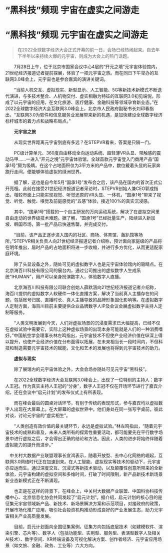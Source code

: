 # “黑科技”频现 宇宙在虚实之间游走


# “黑科技”频现 元宇宙在虚实之间游走

>    在2022全球数字经济大会正式开幕的前一日，会场已经热闹起来。自去年下半年以来持续火爆的元宇宙，则成为大会上的热门话题。

　　7月28日上午，位于北京市国家会议中心4层的“开元之境”元宇宙体验馆内，21世纪经济报道记者提前探展，体验了一把元宇宙之旅。而在同日下午举办的互联网3.0峰会上，元宇宙也是参会嘉宾的演讲关键词。

　　“当前人机交互、虚拟现实、新型显示、人工智能、5G等新技术新模式不断迭代演进，与多技术整合、人机物交付、虚实相融为特征的互联网3.0初见端倪，形成了以元宇宙的应用，在文化旅游、医疗健康、金融科技等领域孕育新业态。”在2022全球数字经济大会互联网3.0峰会上，北京市人民政府副秘书长刘印春指出，“互联网3.0为软件和信息服务业发展带来新的机遇，是加快建设全球数字经济标杆城市的着力点和战略布局点。”

　　**元宇宙之旅**

　　从现实世界距离元宇宙到底有多远？在STEPVR看来，答案是只隔一门。

　　PC级计算单元、360度自由移动全向运动系统、超轻薄VR头显、带触感的震动马甲……一进入“开元之境”元宇宙体验馆，全球首款元宇宙登入门商用产品“国承1号”颇为吸睛。在这个占地面积仅为3平方米的产品中，数位戴着头显的玩家奔跑行走间，便能够体验虚拟的绿洲世界。

　　据了解，这也是自今年5月“国承1号”发布会之后，该产品在国内的首次正式公开亮相。此前在接受21世纪经济报道记者采访时，STEPVR创始人兼CEO郭成指出，相较市面上只能实现视觉、听觉还原的VR头显、一体机，“国承1号”带来了视觉、听觉、触觉、嗅觉及前庭感觉的“五感”体验，接近100%的真实沉浸感。

　　其中，“国承1号”搭载的一个自主研发的万向运动系统，解决了在虚拟空间里自由走动的世界级技术难题。据了解，“国承1号”已经批量生产，陆续进入新加坡、韩国市场，第一批产品已快速售罄，并完成交付。

　　“目前，该产品正逐步进入国内的社区、商场、体育馆、轰趴馆等场所。”STEPVR相关负责人向21世纪经济报道记者介绍称，预计面向家庭级的产品将在明年推出，届时产品的占地面积将进一步收缩，并进行多方优化，从而更适配家庭环境。

　　除了头显设备之外，随处可见的虚拟数字人也是元宇宙体验馆内的吸睛点。在北京海百川科技有限公司的展台内，通过公司推出的虚拟数字人生成系统“IHUMAN”，用户可以亲身扮演数字人，体验数字人直播。

　　北京海百川科技有限公司联合创始人薛默涵向21世纪经济报道记者介绍称，海百川提供的虚拟数字人软硬件一体化直播方案，解决了当前真人主播存在的问题，包括账号归属、直播时长、真人主播导致的品牌形象固化影响等。在虚拟数字人定制方面，海百川目前主要提供企业品牌数字人IP及会议会展虚拟数字主持人定制等服务。

　　“人类文明发展到今天，人们对虚拟场景的沉浸度需求已大幅提高，已经不仅在虚拟试验中需要它，实际上这种虚拟场景的出现本身可能就是人们的一种消费嗜好。”中国航空学会理事长林左鸣指出，元宇宙技术不但使产业经济价值在纵深上得以提升，也使产业经济价值在分布面得以拓展，在未来相当长一段时间内，不但科技和制造需要元宇宙技术的赋能，文化和艺术的发展也将得到元宇宙技术的助力。

　　**虚拟与现实**

　　除了展馆内的元宇宙体验之外，大会会场亦随处可见元宇宙“黑科技”。

　　在2022全球数字经济大会互联网3.0峰会上，出现了一位特别的主持人：数字人王冠。作为真实主持人王冠的“分身”，数字人王冠不仅在开场环节进行了嘉宾介绍，还在会议中“启元计划”的发布仪式上有所表现。

　　而在峰会最后的圆桌对话环节，有别于传统的表现形式，参与嘉宾均以虚拟数字人出现在大屏幕上。在大屏幕的虚拟世界中，他们身处在同一张写字桌前，彼此对谈，讨论元宇宙的“虚实相生”。

　　“人类创造有效价值的最关键环节，永远是虚拟试验。”林左鸣指出，“随着元宇宙技术的成熟和普及，未来人类所有的探索性重要活动，都可能要先在平行数字场景中进行虚拟之后，才会得出正确的结论和方法。因此，人类的进步将始终伴随着虚拟能力的提升而进步。”

​    　中关村大数据产业联盟理事长宣鸿表示，随着开放型、去中心化网络的崛起，互联网3.0网络时代正在加速到来。在人工智能、虚拟现实等技术的驱动下，元宇宙亦应运而生。通过深度交互、沉浸式等新技术驱动，以及颠覆性创意所带来的全新体验，元宇宙构建的虚拟空间和多维时间，打破了时间限制，新产品新技术新场景新业态新模式正在不断涌现。

　　也正是在这样的背景下，在峰会上，中关村大数据产业联盟、中国科协科技传播中心、北京信息化协会共同发起了“启元计划”。据介绍，启元计划的核心目的是征集元宇宙领域新产品、新技术、新场景解决方案和示范项目，对接政府的政策，开展市场化推广应用，吸引社会投资机构推动形成良好的产业发展生态，助力元宇宙相关产业高质量发展。

　　目前，启元计划面向全国征集案例，征集方向包括底层技术（如建模软件、渲染引擎、芯片等）、数字人（包括功能型、实用型、服务型、表演型数字人及相关AI技术）、数字空间、XR终端设备及可视化解决方案、创作者经济、元宇宙应用场景（如文旅、金融、政务、工业等）六大方向。
